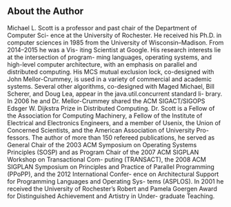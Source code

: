 ## **About the Author**

Michael L. Scott is a professor and past chair of the Department of Computer Sci-
ence at the University of Rochester. He received his Ph.D. in computer sciences in
1985 from the University of Wisconsin–Madison. From 2014–2015 he was a Vis-
iting Scientist at Google. His research interests lie at the intersection of program-
ming languages, operating systems, and high-level computer architecture, with an
emphasis on parallel and distributed computing. His MCS mutual exclusion lock,
co-designed with John Mellor-Crummey, is used in a variety of commercial and
academic systems. Several other algorithms, co-designed with Maged Michael,
Bill Scherer, and Doug Lea, appear in the java.util.concurrent standard li-
brary. In 2006 he and Dr. Mellor-Crummey shared the ACM SIGACT/SIGOPS
Edsger W. Dijkstra Prize in Distributed Computing.
Dr. Scott is a Fellow of the Association for Computing Machinery, a Fellow of
the Institute of Electrical and Electronics Engineers, and a member of Usenix, the
Union of Concerned Scientists, and the American Association of University Pro-
fessors. The author of more than 150 refereed publications, he served as General
Chair of the 2003 ACM Symposium on Operating Systems Principles (SOSP) and
as Program Chair of the 2007 ACM SIGPLAN Workshop on Transactional Com-
puting (TRANSACT), the 2008 ACM SIGPLAN Symposium on Principles and
Practice of Parallel Programming (PPoPP), and the 2012 International Confer-
ence on Architectural Support for Programming Languages and Operating Sys-
tems (ASPLOS). In 2001 he received the University of Rochester’s Robert and
Pamela Goergen Award for Distinguished Achievement and Artistry in Under-
graduate Teaching.

